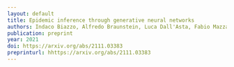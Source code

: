 ```yaml
---
layout: default
title: Epidemic inference through generative neural networks
authors: Indaco Biazzo, Alfredo Braunstein, Luca Dall'Asta, Fabio Mazza
publication: preprint
year: 2021
doi: https://arxiv.org/abs/2111.03383
preprinturl: hhttps://arxiv.org/abs/2111.03383
---
```

